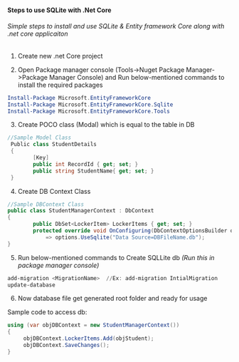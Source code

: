 #### Steps to use SQLite with .Net Core
###### Simple steps to install and use SQLite & Entity framework Core along with .net core applicaiton


1. Create new .net Core project

2. Open Package manager console (Tools->Nuget Package Manager->Package Manager Console) and  Run below-mentioned commands to install the required packages

```powershell
Install-Package Microsoft.EntityFrameworkCore
Install-Package Microsoft.EntityFrameworkCore.Sqlite
Install-Package Microsoft.EntityFrameworkCore.Tools
```

3. Create POCO class (Modal) which is equal to the table in DB

```csharp
//Sample Model Class
 Public class StudentDetails
 {
        [Key]
        public int RecordId { get; set; }
        public string StudentName{ get; set; }
 }
```

4. Create DB Context Class

```csharp
//Sample DBContext Class
public class StudentManagerContext : DbContext
{
        public DbSet<LockerItem> LockerItems { get; set; }
        protected override void OnConfiguring(DbContextOptionsBuilder options)
            => options.UseSqlite("Data Source=DBFileName.db");
}
```
5. Run below-mentioned commands to Create SQLLite db *(Run this in package manager console)*

```powershell
add-migration <MigrationName>  //Ex: add-migration IntialMigration
update-database
```

6. Now database file get generated root folder and ready for usage


Sample code to access db:

```csharp
using (var objDBContext = new StudentManagerContext())
{
     objDBContext.LockerItems.Add(objStudent);
     objDBContext.SaveChanges();
}
```


[//]: # (Tags: SQLite, EF Core, EF Core Migration)
[//]: # (Type: Asp.net Core - EntityFrameworkCore)
[//]: # (Rating: 1)
[//]: # (ReadyState:Publish)
